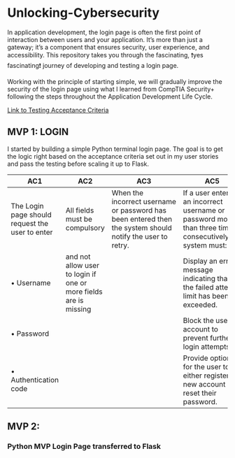 # Unlocking-Cybersecurity

In application development, the login page is often the first point of interaction between users and your application. It’s more than just a gateway; it’s a component that ensures security, user experience, and accessibility. This repository takes you through the fascinating, ❗yes fascinating❗ journey of developing and testing a login page.

Working with the principle of starting simple, we will gradually improve the security of the login page using what I learned from CompTIA Security+ following the steps throughout the Application Development Life Cycle.

[Link to Testing Acceptance Criteria](https://smart-chip-653.notion.site/Testing-157bb1e8b94d80b881c9e0a8f032596d?pvs=4)

## MVP 1: LOGIN
I started by building a simple Python terminal login page. The goal is to get the logic right based on the acceptance criteria set out in my user stories and pass the testing before scaling it up to Flask.

| AC1 | AC2 | AC3 | AC5 | 
|-----|-----|-----|-----|
| The Login page should request the user to enter   |All fields must be compulsory |When the incorrect username or password has been entered then the system should notify the user to retry.|If a user enters an incorrect username or password more than three times consecutively,the system must:| 
|• Username                                         |and not allow user to login if one or more fields are is missing||Display an error message indicating that the failed attempt limit has been exceeded.|
|• Password                                         |||Block the user's account to prevent further login attempts.|  
|• Authentication code                              |||Provide options for the user to either register a new account or reset their password.|     









## MVP 2: 
### Python MVP Login Page transferred to Flask

